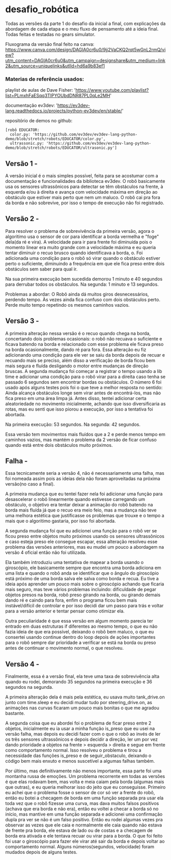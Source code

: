 # desafio_robótica
Todas as versões da parte 1 do desafio da inicial a final, com explicações da abordagem de cada etapa e o meu fluxo de pensamento até a ideia final. Todas feitas e testadas no gears simulator.

Fluxograma da versão final feito na canva: https://www.canva.com/design/DAGlA0cr6u0/9jj2VaCKQ2rqt5wGnL2rmQ/view?utm_content=DAGlA0cr6u0&utm_campaign=designshare&utm_medium=link2&utm_source=uniquelinks&utlId=hd6a9b83ef1

### Materias de referência usados:
  
  playlist de aulas de Dave Fisher: 
   'https://www.youtube.com/playlist?list=PLmxhFaESqq3TIPYOUbdDNR87PL0qLe2MH'
 
  documentação ev3dev: 
    'https://ev3dev-lang.readthedocs.io/projects/python-ev3dev/en/stable/'
  
  repositório de demos no github:
  
    [robô EDUCATOR: 
      color.py: 'https://github.com/ev3dev/ev3dev-lang-python-demo/blob/stretch/robots/EDUCATOR/color.py',
      ultrassonic.py: 'https://github.com/ev3dev/ev3dev-lang-python-demo/blob/stretch/robots/EDUCATOR/ultrasonic.py']

## Versão 1 - 
A versão inicial é o mais simples possível, feita para se acostumar com a documentação e funcionalidades da biblioteca ev3dev.
O robô basicamente usa os sensores ultrassônicos para detectar se têm obstáculos na frente, à esquerda e/ou à direita e avança com velocidade máxima em direção ao obstáculo que estiver mais perto que nem um maluco. 
O robô cai pra fora da borda e não sobrevive, por isso o tempo de execução não foi registrado.

## Versão 2 -
Para resolver o problema de sobrevivência da primeira versão, agora o algoritimo usa o sensor de cor para identificar a borda vermelha e "foge" dela(da ré e vira). A velocidade para ir para frente foi diminuída pois o momento linear era muito grande com a velocidade máxima e eu queria tentar diminuir o recuo brusco quando identificava a borda, o. Foi adicionada uma condição para o robô só virar quando o obstáculo estiver perto o suficiente, diminuindo a frequência em que ele fica preso entre dois obstáculos sem saber para qual ir.

Na sua primeira execução bem sucedida demorou 1 minuto e 40 segundos para derrubar todos os obstáculos. Na segunda: 1 minuto e 13 segundos.

Problemas a abordar: O Robô ainda dá muitos giros desnecessários, perdendo tempo. Às vezes ainda fica confuso com dois obstáculos perto. Perde muito tempo repetindo os mesmos caminhos vazios.

## Versão 3 -
A primeira alteração nessa versão é o recuo quando chega na borda, concertando dois problemas ocasionais: o robô não recuava o suficiente e ficava batendo na borda e relacionado com esse problema ele ficava preso na borda ocasionalmente, dando ré para fora.
Essa alteração eu fiz adicionando uma condição para ele ver se saiu da borda depois de recuar e recuando mais se preciso, além disso a verificação de borda ficou bem mais segura e fluída desligando o motor entre mudanças de direção bruscas.
A segunda mudança foi começar a registrar o tempo usando a lib time e adicionar uma condição para o robô virar para a direita caso tenha se passado 6 segundos sem encontrar bordas ou obstáculos. O número 6 foi usado após alguns testes pois foi o que teve a melhor resposta no sentido: Ainda alcança obstáculos longe sem virar antes de encontrá-los, mas não fica preso em uma área limpa já. Antes disso, tentei adicionar certa aleatoriedade no movimento inicialmente, achando que isso diversificaria as rotas, mas eu senti que isso piorou a execução, por isso a tentativa foi abortada. 

Na primeira execução: 53 segundos. Na segunda: 42 segundos.

Essa versão tem movimentos mais fluídos que a 2 e perde menos tempo em caminhos vazios, mas mantém o problema da 2 versão de ficar confuso quando está entre dois obstáculos muito próximos.

## Falha - 
Essa tecnicamente seria a versão 4, não é necessariamente uma falha, mas foi nomeada assim pois as ideias dela não foram aproveitadas na próxima versão(no caso a final).

A primeira mudança que eu tentei fazer nela foi adicionar uma função para desascelerar o robô linearmente quando estivesse carregando um obstáculo, o objetivo era tentar deixar a animação do robô batendo na borda mais fluída já que o recuo era meio feio, mas a mudança não teve uma melhora estética que justificasse os problemas que trouxe e o tempo a mais que o algoritimo gastaria, por isso foi abortada. 

A segunda mudança foi que eu adicionei uma função para o robô ver se ficou preso entre objetos muito próximos usando os sensores ultrassônicos e caso esteja preso ele consegue escapar, essa alteração resolveu esse problema das versões anteriores, mas eu mudei um pouco a abordagem na versão 4 oficial então não foi utilizada.

Ela também introduziu uma tentativa de mapear a borda usando o giroscópio, ele basicamente sempre que encontra uma borda adiciona em uma lista e quando o robô anda se identificar que o ângulo do giroscópio está próximo de uma borda salva ele salva como borda e recua. 
Eu tive a ideia após aprender um pouco mais sobre o giroscópio achando que ficaria mais seguro, mas teve vários problemas incluindo: dificuldade de pegar objetos presos na borda, robô preso girando na borda, ou girando demais dando ré e caindo para fora, enfim o programa ficou bem mais instável/difícil de controlar e por isso decidi dar um passo para trás e voltar para a versão anterior e tentar pensar como otimizar ela.

Outra peculiaridade é que essa versão em algum momento parecia ter entrado em duas estruturas if diferentes ao mesmo tempo, o que eu não fazia ideia de que era possível, deixando o robô bem maluco, o que eu consertei usando continue dentro do loop depois de ações importantes para o robô sempre dar prioridade a verificar se está na borda ou preso antes de continuar o movimento normal, o que resolveu.

## Versão 4 -
Finalmente, essa é a versão final, ela teve uma taxa de sobrevivência alta quando eu rodei, demorando 35 segundos na primeira execução e 36 segundos na segunda.

A primeira alteração dela é mais pela estética, eu usava muito tank_drive.on junto com time.sleep e eu decidi mudar tudo por steering_drive.on, as animações nas curvas ficaram um pouco mais bonitas o que me agradou bastante.

A segunda coisa que eu abordei foi o problema de ficar preso entre 2 objetos, inicialmente eu ia usar a minha função is_preso que eu usei na versão falha, mas depois eu decidi fazer com o que o robô ao invés de ler os três sensores ultrassônicos e depois decidir a direção, ler um por vez dando prioridade a objetos na frente > esquerda > direita e segue em frente como comportamento normal. Isso resolveu o problema e tirou a necessidade das funções is_preso e de seguir_obstaculo, deixando o código bem mais enxuto e menos suscetível a algumas falhas também.

Por último, mas definitivamente não menos importante, essa parte foi uma montanha russa de emoções. Um problema recorrente em todas as versões é que elas rodavam bem, mas volta e meia caiam pela borda (algumas mais que outras), e eu queria melhorar isso do jeito que eu conseguisse. Primeiro eu achei que o problema fosse o sensor de cor só ver a frente do robô, então eu botei a checagem de borda em uma função separada pra usar ela toda vez que o robô fizesse uma curva, mas dava muitos falsos positivos (achava que era borda e não era), então eu voltei a checar a borda só no início, mas mantive em uma função separada e adicionei uma confirmação dupla pra ver se não é um falso positivo. Então eu rodei algumas vezes pra observar as vezes que ele caia e normalmente ele caia quando não estava de frente pra borda, ele estava de lado ou de costas e a checagem de borda era ativada e ele tentava recuar ou virar para a borda. O que foi feito foi usar o giroscópio para fazer ele virar até sair da borda e depois voltar ao comportamento normal. Alguns números(segundos, velocidade) foram mudados depois de alguns testes.
